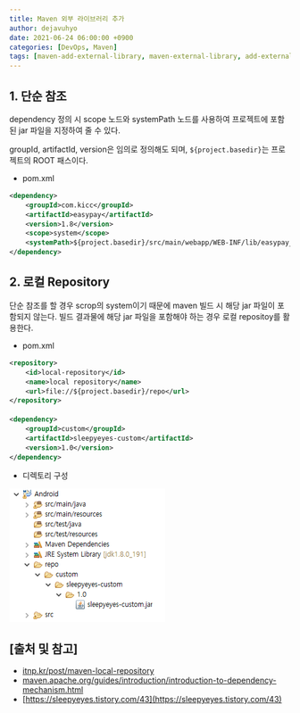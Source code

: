 ```yaml
---
title: Maven 외부 라이브러리 추가
author: dejavuhyo
date: 2021-06-24 06:00:00 +0900
categories: [DevOps, Maven]
tags: [maven-add-external-library, maven-external-library, add-external-library, 메이븐-외부-라이브러리-추가, 메이븐-외부-라이브러리, maven-외부-라이브러리-추가, maven-외부-라이브러리]
---
```


## 1. 단순 참조
dependency 정의 시 scope 노드와 systemPath 노드를 사용하여 프로젝트에 포함된 jar 파일을 지정하여 줄 수 있다.

groupId, artifactId, version은 임의로 정의해도 되며, ```${project.basedir}```는 프로젝트의 ROOT 패스이다.

* pom.xml

```xml
<dependency>
    <groupId>com.kicc</groupId>
    <artifactId>easypay</artifactId>
    <version>1.8</version>
    <scope>system</scope>
    <systemPath>${project.basedir}/src/main/webapp/WEB-INF/lib/easypay_client18.jar</systemPath>
</dependency>
```

## 2. 로컬 Repository
단순 참조를 할 경우 scrop의 system이기 때문에 maven 빌드 시 해당 jar 파일이 포함되지 않는다. 빌드 결과물에 해당 jar 파일을 포함해야 하는 경우 로컬 repositoy를 활용한다.

* pom.xml

```xml
<repository>
    <id>local-repository</id> 
    <name>local repository</name> 
    <url>file://${project.basedir}/repo</url> 
</repository>

<dependency>
    <groupId>custom</groupId>
    <artifactId>sleepyeyes-custom</artifactId>
    <version>1.0</version>
</dependency>
```

* 디렉토리 구성

![repository](/assets/img/2021-06-24-maven-add-external-library/repository.png)

## [출처 및 참고]
* [itnp.kr/post/maven-local-repository](itnp.kr/post/maven-local-repository)
* [maven.apache.org/guides/introduction/introduction-to-dependency-mechanism.html](maven.apache.org/guides/introduction/introduction-to-dependency-mechanism.html)
* [https://sleepyeyes.tistory.com/43](https://sleepyeyes.tistory.com/43)
